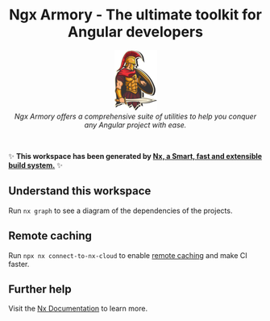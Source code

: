 <h1 align="center">Ngx Armory - The ultimate toolkit for Angular developers</h1>

<p align="center">
  <img src="assets/spartan.png" alt="angular-logo" />
  <br>
  <i>Ngx Armory offers a comprehensive suite of utilities to help you conquer any Angular project with ease.</i>
</p>

<br>

✨ **This workspace has been generated by [Nx, a Smart, fast and extensible build system.](https://nx.dev)** ✨

## Understand this workspace

Run `nx graph` to see a diagram of the dependencies of the projects.

## Remote caching

Run `npx nx connect-to-nx-cloud` to enable [remote caching](https://nx.app) and make CI faster.

## Further help

Visit the [Nx Documentation](https://nx.dev) to learn more.
